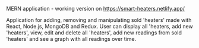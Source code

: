 MERN application - working version on https://smart-heaters.netlify.app/

Application for adding, removing and manipulating sold 'heaters' made with React, Node.js, MongoDB and Redux. User can display all 'heaters, add new 'heaters', view, edit and delete all 'heaters', add new readings from sold 'heaters' and see a graph with all readings over time.



